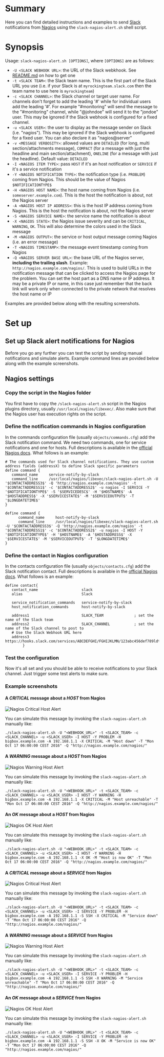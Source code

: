 # Summary
Here you can find detailed instructions and examples to send [Slack](https://slack.com/) notifications from [Nagios](https://www.nagios.org/) using the `slack-nagios-alert.sh` shell script.

# Synopsis
Usage: `slack-nagios-alert.sh [OPTIONS]`, where `[OPTIONS]` are as follows:
* `-U <SLACK WEBHOOK URL>`: the URL of the Slack webkhook. See [README.md](README.md) on how to get one
* `-t <SLACK TEAM>`: the Slack team name. This is the first part of the Slack URL you use (i.e. if your Slack is at `myrockingteam.slack.com` then the team name to use here is `myrockingteam`)
* `-c <SLACK CHANNEL>`: the Slack channel or target user name. For channels don't forget to add the leading '#' while for individual users add the leading '#'. For example "#monitoring" will send the message to the "#monitoring" channel, while "@johndoe" will send it to the "jondoe" user. This may be ignored if the Slack webhook is configured for a fixed channel.
* `-u <SLACK USER>`: the user to display as the message sender on Slack (i.e. "nagios"). This may be ignored if the Slack webhook is configured for a fixed user. You can also declare it as "nagios@server"
* `-v <MESSAGE VERBOSITY>`: allowed values are `DETAILED` (for long, multi section/attachments message), `COMPACT` (for a message with just the headline and main section/attachment), `ONELINE` (for a message with just the headline). Default value: `DETAILED`
* `-I <NAGIOS ITEM TYPE>`: pass `HOST` if it's an host notification or `SERVICE` if it's a service notification
* `-Y <NAGIOS NOTIFICATION TYPE>`: the notification type (i.e. `PROBLEM`) coming from Nagios. This should be the value of Nagios `$NOTIFICATIONTYPE$`
* `-H <NAGIOS HOST NAME>`: the host name coming from Nagios (i.e. `someserver.example.com`). This is the host the notification is about, not the Nagios server
* `-A <NAGIOS HOST IP ADDRESS>`: this is the host IP address coming from Nagios. This is the host the notification is about, not the Nagios server
* `-S <NAGIOS SERVICE NAME>`: the service name the notification is about
* `-X <NAGIOS STATE>`: the Nagios issue severity and can be `CRITICAL`, `WARNING`, `OK`. This will also determine the colors used in the Slack message
* `-M <NAGIOS OUTPUT>`: the service or host output message coming Nagios (i.e. an error message)
* `-T <NAGIOS TIMESTAMP>`: the message event timestamp coming from Nagios
* `-Q <NAGIOS SERVER BASE URL>`: the base URL of the Nagios server, **including the trailing slash**. Example: `http://nagios.example.com/nagios/`. This is used to build URLs in the notification message that can be clicked to access the Nagios page for the problem. You can set the host part as a DNS name or IP address. It may be a private IP or name, in this case just remember that the back link will work only when connected to the private network that resolves the host name or IP

Examples are provided below along with the resulting screenshots.

# Set up
## Set up Slack alert notifications for Nagios
Before you go any further you can test the script by sending manual notifications and simulate alerts. Example command lines are povided below along with the example screenshots.

## Nagios settings

### Copy the script in the Nagios folder
You first have to copy the `/slack-nagios-alert.sh` script in the Nagios plugins directory, usually `/usr/local/nagios/libexec/`. Also make sure that the Nagios user has execution rights on the script.

### Define the notification commands in Nagios configuration
In the commands configuration file (usually `objects/commands.cfg`) add the Slack notification command. We need two commands, one for service notifications and one for hosts. Full descriptions is available in the [official Nagios docs](https://assets.nagios.com/downloads/nagioscore/docs/nagioscore/4/en/objectdefinitions.html#command). What follows is an example:
```
# The commands used for Slack channel notifications. They use custom address fields (addressX) to define Slack specific parameters
define command {
   command_name     service-notify-by-slack
   command_line     /usr/local/nagios/libexec/slack-nagios-alert.sh -U '$CONTACTADDRESS3$' -Q 'http://nagios.example.com/nagios' -t '$CONTACTADDRESS1$' -c '$CONTACTADDRESS2$' -u nagios -I SERVICE -Y '$NOTIFICATIONTYPE$' -S '$SERVICEDESC$' -H '$HOSTNAME$' -A '$HOSTADDRESS$' -X '$SERVICESTATE$' -M '$SERVICEOUTPUT$' -T '$LONGDATETIME$'
}

define command {
      command_name     host-notify-by-slack
      command_line     /usr/local/nagios/libexec/slack-nagios-alert.sh -U '$CONTACTADDRESS3$' -Q 'http://nagios.example.com/nagios' -t '$CONTACTADDRESS1$' -c '$CONTACTADDRESS2$' -u nagios -I HOST -Y '$NOTIFICATIONTYPE$' -H '$HOSTNAME$' -A '$HOSTADDRESS$' -X '$SERVICESTATE$' -M '$SERVICEOUTPUT$' -T '$LONGDATETIME$'
}
```

### Define the contact in Nagios configuration
In the contacts configuration file (usually `objects/contacts.cfg`) add the Slack notification contact. Full descriptions is available in the [official Nagios docs](https://assets.nagios.com/downloads/nagioscore/docs/nagioscore/4/en/objectdefinitions.html#contact). What follows is an example:
```
define contact{
   contact_name                    slack
   alias                           Slack
   
   service_notification_commands   service-notify-by-slack
   host_notification_commands      host-notify-by-slack

   address1                        SLACK_TEAM              ; set the name of the Slack team
   address2                        SLACK_CHANNEL           ; set the name of the Slack channel to post to
   # Use the Slack Webhook URL here
   address3                        https://hooks.slack.com/services/ABCDEFGHI/FGHIJKLMN/123abc456def789ldt645Bgs
        }
```

### Test the configuration
Now it's all set and you should be able to receive notifications to your Slack channel. Just trigger some test alerts to make sure.

### Example screenshots
#### A *CRITICAL* message about a *HOST* from Nagios
![Nagios Critical Host Alert](screenshots/nagios-host-critical-example.jpg)

You can simulate this message by invoking the `slack-nagios-alert.sh` manually like:
```
./slack-nagios-alert.sh -U "<WEBHOOK_URL>" -t <SLACK_TEAM> -c <SLACK_CHANNEL> -u <SLACK_USER> -I HOST -Y PROBLEM -H bigbox.example.com -A 192.168.1.1 -X CRITICAL -M "Host down" -T "Mon Oct 17 06:00:00 CEST 2016" -Q "http://nagios.example.com/nagios/"
```

#### A *WARNING* message about a *HOST* from Nagios
![Nagios Warning Host Alert](screenshots/nagios-host-warning-example.jpg)

You can simulate this message by invoking the `slack-nagios-alert.sh` manually like:
```
./slack-nagios-alert.sh -U "<WEBHOOK_URL>" -t <SLACK_TEAM> -c <SLACK_CHANNEL> -u <SLACK_USER> -I HOST -Y WARNING -H bigbox.example.com -A 192.168.1.1 -X CRITICAL -M "Host unreachable" -T "Mon Oct 17 06:00:00 CEST 2016" -Q "http://nagios.example.com/nagios/"
```

#### An *OK* message about a *HOST* from Nagios
![Nagios OK Host Alert](screenshots/nagios-host-ok-example.jpg)

You can simulate this message by invoking the `slack-nagios-alert.sh` manually like:
```
./slack-nagios-alert.sh -U "<WEBHOOK_URL>" -t <SLACK_TEAM> -c <SLACK_CHANNEL> -u <SLACK_USER> -I HOST -Y WARNING -H bigbox.example.com -A 192.168.1.1 -X OK -M "Host is now OK" -T "Mon Oct 17 06:00:00 CEST 2016" -Q "http://nagios.example.com/nagios/"
```

#### A *CRITICAL* message about a *SERVICE* from Nagios
![Nagios Critical Host Alert](screenshots/nagios-service-critical-example.jpg)

You can simulate this message by invoking the `slack-nagios-alert.sh` manually like:
```
./slack-nagios-alert.sh -U "<WEBHOOK_URL>" -t <SLACK_TEAM> -c <SLACK_CHANNEL> -u <SLACK_USER> -I SERVICE -Y PROBLEM -H bigbox.example.com -A 192.168.1.1 -S SSH -X CRITICAL -M "Service down" -T "Mon Oct 17 06:00:00 CEST 2016" -Q "http://nagios.example.com/nagios/"
```

#### A *WARNING* message about a *SERVICE* from Nagios
![Nagios Warning Host Alert](screenshots/nagios-service-warning-example.jpg)

You can simulate this message by invoking the `slack-nagios-alert.sh` manually like:
```
./slack-nagios-alert.sh -U "<WEBHOOK_URL>" -t <SLACK_TEAM> -c <SLACK_CHANNEL> -u <SLACK_USER> -I SERVICE -Y PROBLEM -H bigbox.example.com -A 192.168.1.1 -S SSH -X WARNING -M "Service unreachable" -T "Mon Oct 17 06:00:00 CEST 2016" -Q "http://nagios.example.com/nagios/"
```

#### An *OK* message about a *SERVICE* from Nagios
![Nagios OK Host Alert](screenshots/nagios-service-ok-example.jpg)

You can simulate this message by invoking the `slack-nagios-alert.sh` manually like:
```
./slack-nagios-alert.sh -U "<WEBHOOK_URL>" -t <SLACK_TEAM> -c <SLACK_CHANNEL> -u <SLACK_USER> -I SERVICE -Y PROBLEM -H bigbox.example.com -A 192.168.1.1 -S SSH -X OK -M "Service is now OK" -T "Mon Oct 17 06:00:00 CEST 2016" -Q "http://nagios.example.com/nagios/"
```
